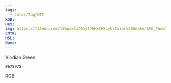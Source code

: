 ```yaml
---
tags:
  - Color/Tag/NTC
RGB:
Hex:
img: https://filedn.com/l0hpzxl1f01yT7GHxtF8cyk/Color%20Snake/SVG_Tumb%20Mass%20No%20Name/678975.svg
CMYK:
HSL:
Name:
---
```

Viridian Green
```palette
#678975
```
RGB
